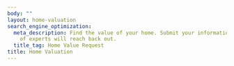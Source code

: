```yaml
---
body: ""
layout: home-valuation
search_engine_optimization:
  meta_description: Find the value of your home. Submit your information and our team
    of experts will reach back out.
  title_tag: Home Value Request
title: Home Valuation
---
```



